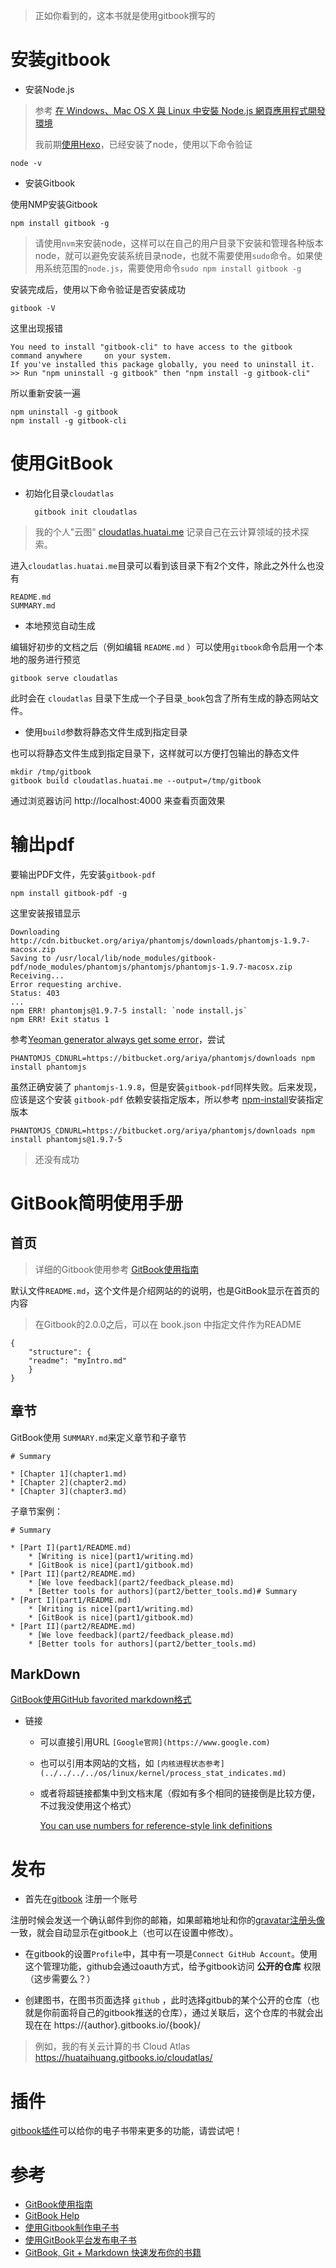 > 正如你看到的，这本书就是使用gitbook撰写的

# 安装gitbook

* 安装Node.js

> 参考 [在 Windows、Mac OS X 與 Linux 中安裝 Node.js 網頁應用程式開發環境](http://www.gtwang.org/2013/12/install-node-js-in-windows-mac-os-x-linux.html)
>
> 我前期[使用Hexo](再次使用hexo撰写博客)，已经安装了node，使用以下命令验证

    node -v

* 安装Gitbook

使用NMP安装Gitbook

    npm install gitbook -g

> 请使用`nvm`来安装node，这样可以在自己的用户目录下安装和管理各种版本node，就可以避免安装系统目录node，也就不需要使用`sudo`命令。如果使用系统范围的`node.js`，需要使用命令`sudo npm install gitbook -g`

安装完成后，使用以下命令验证是否安装成功

    gitbook -V

这里出现报错

    You need to install "gitbook-cli" to have access to the gitbook command anywhere     on your system.
    If you've installed this package globally, you need to uninstall it.
    >> Run "npm uninstall -g gitbook" then "npm install -g gitbook-cli"

所以重新安装一遍

    npm uninstall -g gitbook
    npm install -g gitbook-cli

# 使用GitBook

* 初始化目录`cloudatlas`

        gitbook init cloudatlas

> 我的个人"云图" [cloudatlas.huatai.me](http://cloudatlas.huatai.me) 记录自己在云计算领域的技术探索。

进入`cloudatlas.huatai.me`目录可以看到该目录下有2个文件，除此之外什么也没有

    README.md
    SUMMARY.md

* 本地预览自动生成

编辑好初步的文档之后（例如编辑 `README.md` ）可以使用`gitbook`命令启用一个本地的服务进行预览

    gitbook serve cloudatlas

此时会在 `cloudatlas` 目录下生成一个子目录`_book`包含了所有生成的静态网站文件。

* 使用`build`参数将静态文件生成到指定目录

也可以将静态文件生成到指定目录下，这样就可以方便打包输出的静态文件

    mkdir /tmp/gitbook
    gitbook build cloudatlas.huatai.me --output=/tmp/gitbook

通过浏览器访问 http://localhost:4000 来查看页面效果

# 输出pdf

要输出PDF文件，先安装`gitbook-pdf`

    npm install gitbook-pdf -g

这里安装报错显示

    Downloading http://cdn.bitbucket.org/ariya/phantomjs/downloads/phantomjs-1.9.7-macosx.zip
    Saving to /usr/local/lib/node_modules/gitbook-pdf/node_modules/phantomjs/phantomjs/phantomjs-1.9.7-macosx.zip
    Receiving...
    Error requesting archive.
    Status: 403
    ...
    npm ERR! phantomjs@1.9.7-5 install: `node install.js`
    npm ERR! Exit status 1

参考[Yeoman generator always get some error](http://stackoverflow.com/questions/23823319/yeoman-generator-always-get-some-error)，尝试

    PHANTOMJS_CDNURL=https://bitbucket.org/ariya/phantomjs/downloads npm install phantomjs

虽然正确安装了 `phantomjs-1.9.8`，但是安装`gitbook-pdf`同样失败。后来发现，应该是这个安装 `gitbook-pdf` 依赖安装指定版本，所以参考 [npm-install](https://docs.npmjs.com/cli/install)安装指定版本

    PHANTOMJS_CDNURL=https://bitbucket.org/ariya/phantomjs/downloads npm install phantomjs@1.9.7-5

> 还没有成功

# GitBook简明使用手册

## 首页

> 详细的Gitbook使用参考 [GitBook使用指南](GitBook使用指南)

默认文件`README.md`，这个文件是介绍网站的的说明，也是GitBook显示在首页的内容

> 在Gitbook的2.0.0之后，可以在  book.json 中指定文件作为README

    {
        "structure": {
        "readme": "myIntro.md"
        }
    }

## 章节

GitBook使用 `SUMMARY.md`来定义章节和子章节

    # Summary

    * [Chapter 1](chapter1.md) 
    * [Chapter 2](chapter2.md)
    * [Chapter 3](chapter3.md)

子章节案例：

    # Summary
    
    * [Part I](part1/README.md)
        * [Writing is nice](part1/writing.md)
        * [GitBook is nice](part1/gitbook.md)
    * [Part II](part2/README.md)
        * [We love feedback](part2/feedback_please.md)
        * [Better tools for authors](part2/better_tools.md)# Summary
    * [Part I](part1/README.md)
        * [Writing is nice](part1/writing.md)
        * [GitBook is nice](part1/gitbook.md)
    * [Part II](part2/README.md)
        * [We love feedback](part2/feedback_please.md)
        * [Better tools for authors](part2/better_tools.md)

## MarkDown

[GitBook使用GitHub favorited markdown格式](http://help.gitbook.com/format/markdown.html)

* 链接
  * 可以直接引用URL `[Google官网](https://www.google.com)`
  * 也可以引用本网站的文档，如 `[内核进程状态参考](../../../../os/linux/kernel/process_stat_indicates.md)`
  * 或者将超链接都集中到文档末尾（假如有多个相同的链接倒是比较方便，不过我没使用这个格式）
  
    [You can use numbers for reference-style link definitions][1]
	
	[1]: http://slashdot.org

# 发布

* 首先在[gitbook](https://www.gitbook.com) 注册一个账号

注册时候会发送一个确认邮件到你的邮箱，如果邮箱地址和你的[gravatar注册头像](http://en.gravatar.com/)一致，就会自动显示在gitbook上（也可以在设置中修改）。

* 在gitbook的设置`Profile`中，其中有一项是`Connect GitHub Account`。使用这个管理功能，github会通过oauth方式，给予gitbook访问 **公开的仓库** 权限（这步需要么？）

* 创建图书，在图书页面选择 `github` ，此时选择gitbub的某个公开的仓库（也就是你前面将自己的gitbook推送的仓库），通过关联后，这个仓库的书就会出现在在 https://{author}.gitbooks.io/{book}/

> 例如，我的有关云计算的书 Cloud Atlas https://huataihuang.gitbooks.io/cloudatlas/

# 插件

[gitbook插件](https://plugins.gitbook.com/)可以给你的电子书带来更多的功能，请尝试吧！

# 参考

* [GitBook使用指南](http://wanqingwong.com/gitbook-zh/)
* [GitBook Help](https://www.gitbook.com/book/gitbookio/documentation/details)
* [使用Gitbook制作电子书](http://www.ituring.com.cn/article/127645)
* [使用GitBook平台发布电子书](http://www.ituring.com.cn/article/127744)
* [GitBook, Git + Markdown 快速发布你的书籍](http://leeluolee.github.io/2014/07/22/2014-07-22-gitbook-guide/)